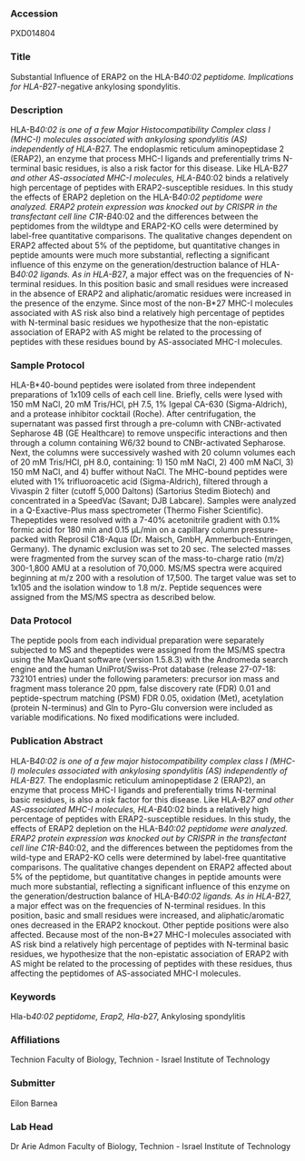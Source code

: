 ### Accession
PXD014804

### Title
Substantial Influence of ERAP2 on the HLA-B*40:02 peptidome. Implications for HLA-B*27-negative ankylosing spondylitis.

### Description
HLA-B*40:02 is one of a few Major Histocompatibility Complex class I (MHC-I) molecules associated with ankylosing spondylitis (AS) independently of HLA-B*27. The endoplasmic reticulum aminopeptidase 2 (ERAP2), an enzyme that process MHC-I ligands and preferentially trims N-terminal basic residues, is also a risk factor for this disease. Like HLA-B*27 and other AS-associated MHC-I molecules, HLA-B*40:02 binds a relatively high percentage of peptides with ERAP2-susceptible residues. In this study the effects of ERAP2 depletion on the HLA-B*40:02 peptidome were analyzed. ERAP2 protein expression was knocked out by CRISPR in the transfectant cell line C1R-B*40:02 and the differences between the peptidomes from the wildtype and ERAP2-KO cells were determined by label-free quantitative comparisons. The qualitative changes dependent on ERAP2 affected about 5% of the peptidome, but quantitative changes in peptide amounts were much more substantial, reflecting a significant influence of this enzyme on the generation/destruction balance of HLA-B*40:02 ligands. As in HLA-B*27, a major effect was on the frequencies of N-terminal residues. In this position basic and small residues were increased in the absence of ERAP2 and aliphatic/aromatic residues were increased in the presence of the enzyme. Since most of the non-B*27 MHC-I molecules associated with AS risk also bind a relatively high percentage of peptides with N-terminal basic residues we hypothesize that the non-epistatic association of ERAP2 with AS might be related to the processing of peptides with these residues bound by AS-associated MHC-I molecules.

### Sample Protocol
HLA-B*40-bound peptides were isolated from three independent preparations of 1x109 cells of each cell line. Briefly, cells were lysed with 150 mM NaCl, 20 mM Tris/HCl, pH 7.5, 1% Igepal CA-630 (Sigma-Aldrich), and a protease inhibitor cocktail (Roche). After centrifugation, the supernatant was passed first through a pre-column with CNBr-activated Sepharose 4B (GE Healthcare) to remove unspecific interactions and then through a column containing W6/32 bound to CNBr-activated Sepharose. Next, the columns were successively washed with 20 column volumes each of 20 mM Tris/HCl, pH 8.0, containing: 1) 150 mM NaCl, 2) 400 mM NaCl, 3) 150 mM NaCl, and 4) buffer without NaCl. The MHC-bound peptides were eluted with 1% trifluoroacetic acid (Sigma-Aldrich), filtered through a Vivaspin 2 filter (cutoff 5,000 Daltons) (Sartorius Stedim Biotech) and concentrated in a SpeedVac (Savant; DJB Labcare). Samples were analyzed in a Q-Exactive-Plus mass spectrometer (Thermo Fisher Scientific). Thepeptides were resolved with a 7-40% acetonitrile gradient with 0.1% formic acid for 180 min and 0.15 μL/min on a capillary column pressure-packed with Reprosil C18-Aqua (Dr. Maisch, GmbH, Ammerbuch-Entringen, Germany). The dynamic exclusion was set to 20 sec. The selected masses were fragmented from the survey scan of the mass-to-charge ratio (m/z) 300-1,800 AMU at a resolution of 70,000. MS/MS spectra were acquired beginning at m/z 200 with a resolution of 17,500. The target value was set to 1x105 and the isolation window to 1.8 m/z. Peptide sequences were assigned from the MS/MS spectra as described below.

### Data Protocol
The peptide pools from each individual preparation were separately subjected to MS and thepeptides were assigned from the MS/MS spectra using the MaxQuant software (version 1.5.8.3) with the Andromeda search engine and the human UniProt/Swiss-Prot database (release 27-07-18: 732101 entries) under the following parameters: precursor ion mass and fragment mass tolerance 20 ppm, false discovery rate (FDR) 0.01 and peptide-spectrum matching (PSM) FDR 0.05, oxidation (Met), acetylation (protein N-terminus) and Gln to Pyro-Glu conversion were included as variable modifications. No fixed modifications were included.

### Publication Abstract
HLA-B*40:02 is one of a few major histocompatibility complex class I (MHC-I) molecules associated with ankylosing spondylitis (AS) independently of HLA-B*27. The endoplasmic reticulum aminopeptidase 2 (ERAP2), an enzyme that process MHC-I ligands and preferentially trims N-terminal basic residues, is also a risk factor for this disease. Like HLA-B*27 and other AS-associated MHC-I molecules, HLA-B*40:02 binds a relatively high percentage of peptides with ERAP2-susceptible residues. In this study, the effects of ERAP2 depletion on the HLA-B*40:02 peptidome were analyzed. ERAP2 protein expression was knocked out by CRISPR in the transfectant cell line C1R-B*40:02, and the differences between the peptidomes from the wild-type and ERAP2-KO cells were determined by label-free quantitative comparisons. The qualitative changes dependent on ERAP2 affected about 5% of the peptidome, but quantitative changes in peptide amounts were much more substantial, reflecting a significant influence of this enzyme on the generation/destruction balance of HLA-B*40:02 ligands. As in HLA-B*27, a major effect was on the frequencies of N-terminal residues. In this position, basic and small residues were increased, and aliphatic/aromatic ones decreased in the ERAP2 knockout. Other peptide positions were also affected. Because most of the non-B*27 MHC-I molecules associated with AS risk bind a relatively high percentage of peptides with N-terminal basic residues, we hypothesize that the non-epistatic association of ERAP2 with AS might be related to the processing of peptides with these residues, thus affecting the peptidomes of AS-associated MHC-I molecules.

### Keywords
Hla-b*40:02 peptidome, Erap2, Hla-b*27, Ankylosing spondylitis

### Affiliations
Technion
Faculty of Biology, Technion - Israel Institute of Technology

### Submitter
Eilon Barnea

### Lab Head
Dr Arie Admon
Faculty of Biology, Technion - Israel Institute of Technology


